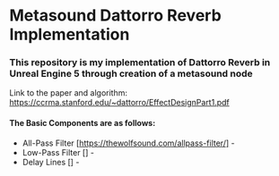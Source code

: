 # Metasound Dattorro Reverb Implementation

### This repository is my implementation of Dattorro Reverb in Unreal Engine 5 through creation of a metasound node

Link to the paper and algorithm: https://ccrma.stanford.edu/~dattorro/EffectDesignPart1.pdf

#### The Basic Components are as follows:

- All-Pass Filter [https://thewolfsound.com/allpass-filter/] - 
- Low-Pass Filter [] -
- Delay Lines [] - 


